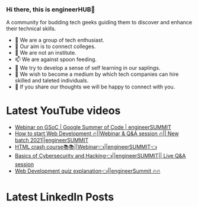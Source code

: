 ### Hi there, this is engineerHUB👋

A community for budding tech geeks guiding them to discover and enhance their technical skills.

- 🔭 We are a group of tech enthusiast.
- 🌱 Our aim is to connect colleges.
- 🤔 We are not an institute.
- 📫 We are against spoon feeding.
- 💬 We try to develop a sense of self learning in our saplings.
- 👯 We wish to become a medium by which tech companies can hire skilled and taleted individuals. 
- 🔭 If you share our thoughts we will be happy to connect with you.

# Latest YouTube videos
<!-- YOUTUBE:START -->
- [Webinar on GSoC | Google Summer of Code | engineerSUMMIT](https://www.youtube.com/watch?v=YY6rzlCFg1o)
- [How to start Web Development 🔥||Webinar &amp; Q&amp;A session 🔥|| New batch 2021||engineerSUMMIT](https://www.youtube.com/watch?v=cIUup-_5hQY)
- [HTML crash course📚📚||Webinar👈||engineerSUMMIT👈](https://www.youtube.com/watch?v=QhNmOY5pS1A)
- [Basics of Cybersecurity and Hacking👈||engineerSUMMIT|| Live Q&amp;A session](https://www.youtube.com/watch?v=hfY9LGDb4Gc)
- [Web Development quiz explanation👈||engineerSummit 🔥🔥](https://www.youtube.com/watch?v=ZJdDrnglMgQ)
<!-- YOUTUBE:END -->

# Latest LinkedIn Posts
<!-- LINKEDIN:START -->
<!-- LINKEDIN:END -->
